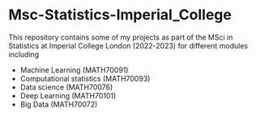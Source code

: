 # Msc-Statistics-Imperial_College

This repository contains some of my projects as part of the MSci in Statistics at Imperial College London (2022-2023) for different modules including

- Machine Learning (MATH70091) 
- Computational statistics (MATH70093) 
- Data science (MATH70076)
- Deep Learning (MATH70101)
- Big Data (MATH70072)
